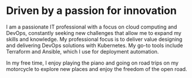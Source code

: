 # Driven by a passion for innovation


I am a passionate IT professional with a focus on cloud computing and DevOps, constantly seeking new challenges that allow me to expand my skills and knowledge. My professional focus is to deliver value designing and delivering DevOps solutions with Kubernetes. My go-to tools include Terraform and Ansible, which I use for deployment automation.

In my free time, I enjoy playing the piano and going on road trips on my motorcycle to explore new places and enjoy the freedom of the open road.

